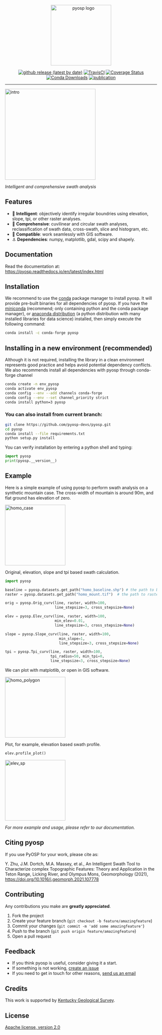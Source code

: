 <p align="center">
  <img alt="pyosp logo" src="https://i.imgur.com/vLPaRWY.png" height="200" /></p>
  <p align="center">
    <a href="/release"><img alt="github release (latest by date)" src="https://img.shields.io/github/v/release/PyOSP-devs/PyOSP?style=flat-square"></a>
    <a href="/build"><img alt="TravisCI" src="https://travis-ci.org/PyOSP-devs/PyOSP.svg?branch=master"></a>
    <a href='https://coveralls.io/github/PyOSP-devs/PyOSP?branch=master'><img src='https://coveralls.io/repos/github/PyOSP-devs/PyOSP/badge.svg?branch=master' alt='Coverage Status' /></a>
    <a href="/Downloads"><img alt="Conda Downloads" src="https://img.shields.io/conda/dn/conda-forge/pyosp.svg"></a>  
    <a href="https://doi.org/10.1016/j.geomorph.2021.107778"><img alt="publication" src="https://img.shields.io/badge/publication-Geomorphology-blue?style=flat-square"></a>
  </p>
</p>

---

<p><img alt="intro" src="https://i.imgur.com/7jkyyog.gif" height="300"/></p>

_Intelligent and comprehensive swath analysis_

## Features

- :gem: **Intelligent**: objectively identify irregular boundries using elevation, slope, tpi, or other raster analyses.
- :milky_way: **Comprehensive**: cuvilinear and circular swath analyses, reclassification of swath data, cross-swath, slice and histogram, etc.  
- :two_women_holding_hands: **Compatible**: work seamlessly with GIS software.
- :anchor: **Dependencies**: numpy, matplotlib, gdal, scipy and shapely.

## Documentation
Read the documentation at: https://pyosp.readthedocs.io/en/latest/index.html

## Installation
We recommend to use the [conda](https://conda.io/en/latest/) package manager to install pyosp. It will provide pre-built binaries for all dependencies of pyosp. If you have the [miniconda](https://docs.conda.io/en/latest/miniconda.html) (recommend; only containing python and the conda package manager), or [anaconda distribution](https://www.anaconda.com/) (a python distribution with many installed libraries for data science) installed, then simply execute the following command:

```bash
conda install -c conda-forge pyosp 
```

## Installing in a new environment (recommended)

Although it is not required, installing the library in a clean environment represents
good practice and helps avoid potential dependency conflicts. We also recommends install
all dependencies with pyosp through conda-forge channel

```bash
conda create -n env_pyosp 
conda activate env_pyosp
conda config --env --add channels conda-forge
conda config --env --set channel_priority strict
conda install python=3 pyosp
```


### You can also install from current branch:

```bash
git clone https://github.com/pyosp-devs/pyosp.git
cd pyosp
conda install --file requirements.txt
python setup.py install
```

You can verify installation by entering a python shell and typing:

```python
import pyosp
print(pyosp.__version__)
```

## Example
Here is a simple example of using pyosp to perform swath analysis on a synthetic mountain case. The cross-width of mountain is around 90m, and flat ground has elevation of zero.

<p><img alt="homo_case" src="https://i.imgur.com/nSFSqxo.png" height="200"/></p>

Original, elevation, slope and tpi based swath calculation.

```python
import pyosp

baseline = pyosp.datasets.get_path("homo_baseline.shp") # the path to baseline shapefile
raster = pyosp.datasets.get_path("homo_mount.tif")  # the path to raster file

orig = pyosp.Orig_curv(line, raster, width=100,
                       line_stepsize=3, cross_stepsize=None)

elev = pyosp.Elev_curv(line, raster, width=100,
                       min_elev=0.01,
                       line_stepsize=3, cross_stepsize=None)

slope = pyosp.Slope_curv(line, raster, width=100,
                         min_slope=1,
                         line_stepsize=3, cross_stepsize=None)

tpi = pyosp.Tpi_curv(line, raster, width=100,
                     tpi_radius=50, min_tpi=0,
                     line_stepsize=3, cross_stepsize=None)
```

We can plot with matplotlib, or open in GIS software.

<p><img alt="homo_polygon" src="https://i.imgur.com/nLgQEsJ.jpg" height="200"/></p>

Plot, for example, elevation based swath profile.

```python
elev.profile_plot()
```

<img alt="elev_sp" src="https://i.imgur.com/0taXAhF.jpg.jpg" height="200"/></p>

_For more example and usage, please refer to our documentation._

## Citing pyosp
If you use PyOSP for your work, please cite as:

Y. Zhu, J.M. Dortch, M.A. Massey, et al., An Intelligent Swath Tool to Characterize complex Topographic Features: Theory and Application in the Teton Range, Licking River, and Olympus Mons, Geomorphology (2021), https://doi.org/10.1016/j.geomorph.2021.107778

## Contributing

Any contributions you make are **greatly appreciated**.

1. Fork the project
2. Create your feature branch (`git checkout -b feature/amazingfeature`)
3. Commit your changes (`git commit -m 'add some amazingfeature'`)
4. Push to the branch (`git push origin feature/amazingfeature`)
5. Open a pull request

## Feedback

- If you think pyosp is useful, consider giving it a start.
- If something is not working, [create an issue](https://github.com/pyosp-devs/pyosp/issues/new)
- If you need to get in touch for other reasons, [send us an email](yichuan211@gmail.com)

## Credits
This work is supported by [Kentucky Geological Survey](https://www.uky.edu/kgs/).

## License
[Apache license, version 2.0](https://github.com/pyosp-devs/pyosp/blob/master/license)
